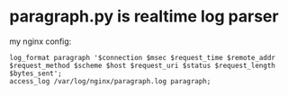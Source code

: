 # paragraph.py is realtime log parser

my nginx config:

    log_format paragraph '$connection $msec $request_time $remote_addr $request_method $scheme $host $request_uri $status $request_length $bytes_sent';
    access_log /var/log/nginx/paragraph.log paragraph;
